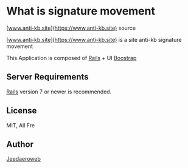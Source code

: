 # What is signature movement

[www.anti-kb.site](https://www.anti-kb.site) source

[www.anti-kb.site](https://www.anti-kb.site) is a site anti-kb signature movement

This Application is composed of [Rails](http://rubyonrails.org/) + UI [Boostrap](http://getbootstrap.com)

## Server Requirements

[Rails](http://rubyonrails.org/) version 7 or newer is recommended.

## License

MIT, All Fre

## Author

[Jeedaeroweb](https://www.jedaeroweb.co.kr)
